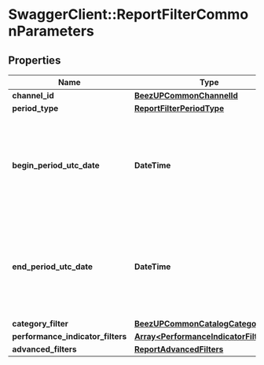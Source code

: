 # SwaggerClient::ReportFilterCommonParameters

## Properties
Name | Type | Description | Notes
------------ | ------------- | ------------- | -------------
**channel_id** | [**BeezUPCommonChannelId**](BeezUPCommonChannelId.md) |  | [optional] 
**period_type** | [**ReportFilterPeriodType**](ReportFilterPeriodType.md) |  | 
**begin_period_utc_date** | **DateTime** | The begin date period you want to get the report. It&#39;s required only in case of custom period type ! | [optional] 
**end_period_utc_date** | **DateTime** | The end date period you want to get the report. It&#39;s required only in case of custom period type ! | [optional] 
**category_filter** | [**BeezUPCommonCatalogCategoryFilter**](BeezUPCommonCatalogCategoryFilter.md) |  | [optional] 
**performance_indicator_filters** | [**Array&lt;PerformanceIndicatorFilter&gt;**](PerformanceIndicatorFilter.md) |  | [optional] 
**advanced_filters** | [**ReportAdvancedFilters**](ReportAdvancedFilters.md) |  | 


